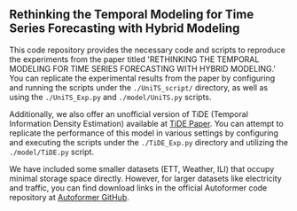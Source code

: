 
## **Rethinking the Temporal Modeling for Time Series Forecasting with Hybrid Modeling**

This code repository provides the necessary code and scripts to reproduce the experiments from the paper titled 'RETHINKING THE TEMPORAL MODELING FOR TIME SERIES FORECASTING WITH HYBRID MODELING.' You can replicate the experimental results from the paper by configuring and running the scripts under the `./UniTS_script/` directory, as well as using the `./UniTS_Exp.py` and `./model/UniTS.py` scripts.

Additionally, we also offer an unofficial version of TiDE (Temporal Information Density Estimation) available at [TiDE Paper](https://openreview.net/forum?id=pCbC3aQB5W). You can attempt to replicate the performance of this model in various settings by configuring and executing the scripts under the `./TiDE_Exp.py` directory and utilizing the `./model/TiDE.py` script.

We have included some smaller datasets (ETT, Weather, ILI) that occupy minimal storage space directly. However, for larger datasets like electricity and traffic, you can find download links in the official Autoformer code repository at [Autoformer GitHub](https://github.com/thuml/Autoformer).
